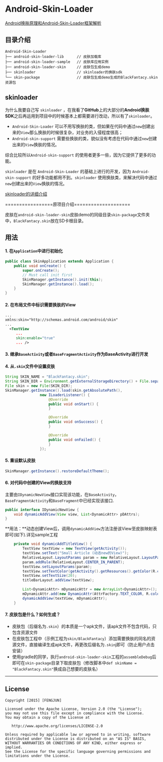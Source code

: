 # Android-Skin-Loader 

[Android换肤原理和Android-Skin-Loader框架解析](http://dandanlove.com/2017/11/27/android-skin-changed/)



## 目录介绍

```
Android-Skin-Loader
├── android-skin-loader-lib      // 皮肤加载库
├── android-skin-loader-sample   // 皮肤库应用实例
├── android-skin-loader-skin     // 皮肤包生成demo
├── skinloader                   // skinloader的换肤sdk
└── skin-package                 // 皮肤包生成demo生成的BlackFantacy.skin资源包
```

## skinloader

为什么我要自己写 `skinloader` ，在我看了**GitHub**上的大部分的**Android换肤SDK**之后再运用到项目中的时候基本上都需要进行改动，所以有了`skinloader`。

- `Android-Skin-Loader` 可以不用写换肤的类，但如果在代码中通过`new`创建出来的`View`那么换肤的时候很复杂，对业务的入侵程度很高；
- `Android-skin-support` 需要些换肤的类，貌似没有考虑在代码中通过`new`创建出来的`View`换肤的情况。

综合比较所以`Android-skin-support` 的使用者更多一些，因为它提供了更多的功能。

`skinloader` 是在 `Android-Skin-Loader` 的基础上进行的开发，因为 `Android-skin-support`  的好多功能都用不到。`skinloader` 使用换肤类，来解决代码中通过`new`创建出来的`View`换肤的情况。

[skinloader的详细介绍](https://github.com/stven0king/Android-Skin-Loader/tree/master/skinloader)



=================原项目介绍====================



皮肤在` android-skin-loader-skin `皮肤demo的同级目录`skin-package`文件夹中，`BlackFantacy.skin`放在SD卡根目录。


## 用法

#### 1. 在`Application`中进行初始化
```java
public class SkinApplication extends Application {
	public void onCreate() {
		super.onCreate();
		// Must call init first 
		SkinManager.getInstance().init(this);
		SkinManager.getInstance().load();
	}
}
```

#### 2. 在布局文件中标识需要换肤的View

```xml
...
xmlns:skin="http://schemas.android.com/android/skin"
...
  <TextView
     ...
     skin:enable="true" 
     ... />
```

#### 3. 继承`BaseActivity`或者`BaseFragmentActivity`作为BaseActivity进行开发


#### 4. 从`.skin`文件中设置皮肤
```java
String SKIN_NAME = "BlackFantacy.skin";
String SKIN_DIR = Environment.getExternalStorageDirectory() + File.separator + SKIN_NAME;
File skin = new File(SKIN_DIR);
SkinManager.getInstance().load(skin.getAbsolutePath(),
				new ILoaderListener() {
					@Override
					public void onStart() {
					}

					@Override
					public void onSuccess() {
					}

					@Override
					public void onFailed() {
					}
				});
```

#### 5. 重设默认皮肤
```java
SkinManager.getInstance().restoreDefaultTheme();
```

#### 6. 对代码中创建的View的换肤支持
主要由`IDynamicNewView`接口实现该功能，在`BaseActivity`，`BaseFragmentActivity`和`BaseFragment`中已经实现该接口.

```java
public interface IDynamicNewView {
	void dynamicAddView(View view, List<DynamicAttr> pDAttrs);
}
```
**用法：**动态创建View后，调用`dynamicAddView`方法注册该View至皮肤映射表即可(如下).详见sample工程

```java
	private void dynamicAddTitleView() {
		TextView textView = new TextView(getActivity());
		textView.setText("Small Article (动态new的View)");
		RelativeLayout.LayoutParams param = new RelativeLayout.LayoutParams(LayoutParams.WRAP_CONTENT, LayoutParams.WRAP_CONTENT);
		param.addRule(RelativeLayout.CENTER_IN_PARENT);
		textView.setLayoutParams(param);
		textView.setTextColor(getActivity().getResources().getColor(R.color.color_title_bar_text));
		textView.setTextSize(20);
		titleBarLayout.addView(textView);
		
		List<DynamicAttr> mDynamicAttr = new ArrayList<DynamicAttr>();
		mDynamicAttr.add(new DynamicAttr(AttrFactory.TEXT_COLOR, R.color.color_title_bar_text));
		dynamicAddView(textView, mDynamicAttr);
	}
```

#### 7. 皮肤包是什么？如何生成？
- 皮肤包（后缀名为`.skin`）的本质是一个apk文件，该apk文件不包含代码，只包含资源文件
- 在皮肤包工程中（示例工程为`skin/BlackFantacy`）添加需要换肤的同名的资源文件，直接编译生成apk文件，再更改后缀名为`.skin`j即可（防止用户点击安装）
- 使用gradle的同学，执行`android-skin-loader-skin`工程的```assembleDebug```后即可在`skin-package`目录下取皮肤包（修改脚本中`def skinName = "BlackFantacy.skin"`换成自己想要的皮肤名）

---


## License

    Copyright [2015] [FENGJUN]
    
    Licensed under the Apache License, Version 2.0 (the "License");
    you may not use this file except in compliance with the License.
    You may obtain a copy of the License at
    
       http://www.apache.org/licenses/LICENSE-2.0
    
    Unless required by applicable law or agreed to in writing, software
    distributed under the License is distributed on an "AS IS" BASIS,
    WITHOUT WARRANTIES OR CONDITIONS OF ANY KIND, either express or implied.
    See the License for the specific language governing permissions and
    limitations under the License.


